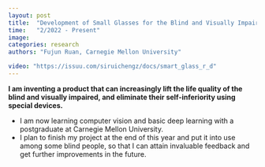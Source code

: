 ```yaml
---
layout: post
title:  "Development of Small Glasses for the Blind and Visually Impaired"
time:   "2/2022 - Present"
image: 
categories: research
authors: "Fujun Ruan, Carnegie Mellon University"

video: "https://issuu.com/siruichengz/docs/smart_glass_r_d"
---
```

**I am inventing a product that can increasingly lift the life quality of the blind and visually impaired, and eliminate their self-inferiority using special devices.**
- I am now learning computer vision and basic deep learning with a postgraduate at Carnegie Mellon University. 
- I plan to finish my project at the end of this year and put it into use among some blind people, so that I can attain invaluable feedback and get further improvements in the future.